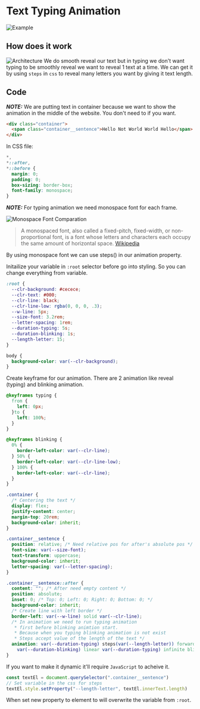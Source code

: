 # Text Typing Animation
![Example](https://hackmd.io/_uploads/Sy3eqf54h.png)  

## How does it work
![Architecture](https://hackmd.io/_uploads/B1DQ57qN2.png)
We do smooth reveal our text but in typing we don't want typing to be smoothly reveal we want to reveal 1 text at a time. We can get it by using `steps` in `css` to reveal many letters you want by giving it text length.

## Code
**_NOTE:_** We are putting text in container because we want to show the animation in the middle of the website. You don't need to if you want.
```html
<div class="container">
  <span class="container__sentence">Hello Not World World Hello</span>
</div>
```

In CSS file:

```css
*, 
*::after, 
*::before {
  margin: 0;
  padding: 0;
  box-sizing: border-box;
  font-family: monospace;
}
```  
**_NOTE:_** For typing animation we need monospace font for each frame.

![Monospace Font Comparation](//upload.wikimedia.org/wikipedia/commons/thumb/9/99/Proportional-vs-monospace-v5.svg/400px-Proportional-vs-monospace-v5.svg.png)  

> A monospaced font, also called a fixed-pitch, fixed-width, or non-proportional font, is a font whose letters and characters each occupy the same amount of horizontal space. [Wikipedia](https://en.wikipedia.org/wiki/Monospaced_font)

By using monospace font we can use steps() in our animation property.

Initailize your variable in `:root` selector before go into styling. So you can change everything from variable.

```css
:root {
  --clr-background: #cecece;
  --clr-text: #000;
  --clr-line: black;
  --clr-line-low: rgba(0, 0, 0, .3);
  --w-line: 5px;
  --size-font: 3.2rem;
  --letter-spacing: 1rem;
  --duration-typing: 5s;
  --duration-blinking: 1s;
  --length-letter: 15;
}

body {
  background-color: var(--clr-background);
}
```
Create keyframe for our animation. There are 2 animation like reveal (typing) and blinking animation.
```css
@keyframes typing {
  from {
    left: 0px;
  }to {
    left: 100%;
  }
}

@keyframes blinking {
  0% {
    border-left-color: var(--clr-line);
  } 50% {
    border-left-color: var(--clr-line-low);
  } 100% {
    border-left-color: var(--clr-line);
  }
}
```


```css
.container {
  /* Centering the text */
  display: flex;
  justify-content: center;
  margin-top: 20rem;
  background-color: inherit;
}

.container__sentence {
  position: relative; /* Need relative pos for after's absolute pos */
  font-size: var(--size-font);
  text-transform: uppercase;
  background-color: inherit;
  letter-spacing: var(--letter-spacing);
}

.container__sentence::after {
  content: ""; /* After need empty content */
  position: absolute;
  inset: 0; /* Top: 0; Left: 0; Right: 0; Bottom: 0; */
  background-color: inherit;
  /* Create line with left border */
  border-left: var(--w-line) solid var(--clr-line);
  /* In animation we need to run typing animation 
   * first before blinking animtion start.
   * Because when you typing blinking animation is not exist
   * Steps accept value of the length of the text */
  animation: var(--duration-typing) steps(var(--length-letter)) forwards typing,
    var(--duration-blinking) linear var(--duration-typing) infinite blinking;
}
```
If you want to make it dynamic it'll require `JavaScript` to acheive it.
```javascript
const textEl = document.querySelector(".container__sentence")
// Set variable in the css for steps
textEl.style.setProperty("--length-letter", textEl.innerText.length)
```
When set new property to element to will overwrite the variable from `:root`.
